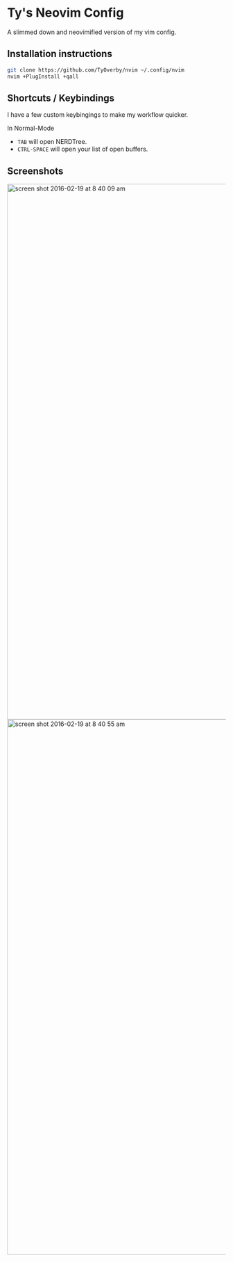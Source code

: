 # Ty's Neovim Config

A slimmed down and neovimified version of my vim config.

## Installation instructions

```bash
git clone https://github.com/TyOverby/nvim ~/.config/nvim
nvim +PlugInstall +qall
```

## Shortcuts / Keybindings

I have a few custom keybingings to make my workflow quicker.

In Normal-Mode
* `TAB` will open NERDTree.
* `CTRL-SPACE` will open your list of open buffers.

## Screenshots

<img width="1232" alt="screen shot 2016-02-19 at 8 40 09 am" src="https://cloud.githubusercontent.com/assets/573215/13182034/ace7f26c-d6e4-11e5-9c68-93bd66fb2acd.png">

<img width="1232" alt="screen shot 2016-02-19 at 8 40 55 am" src="https://cloud.githubusercontent.com/assets/573215/13182057/c073b5e6-d6e4-11e5-840e-371c83c4e735.png">
